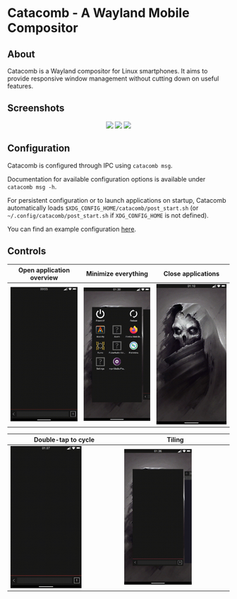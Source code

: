 # Catacomb - A Wayland Mobile Compositor

## About

Catacomb is a Wayland compositor for Linux smartphones. It aims to provide
responsive window management without cutting down on useful features.

## Screenshots

<p align="center">
  <img src="https://user-images.githubusercontent.com/8886672/210189210-6a70de47-1bfe-46e0-b4e7-e4921a9c5ff5.png" width="30%"/>
  <img src="https://user-images.githubusercontent.com/8886672/213074577-28b081dc-d614-443e-beb1-8681e060595c.png" width="30%"/>
  <img src="https://user-images.githubusercontent.com/8886672/210189206-3d9d738f-dd60-47bb-99ab-7a6450be9da1.png" width="30%"/>
</p>

## Configuration

Catacomb is configured through IPC using `catacomb msg`.

Documentation for available configuration options is available under `catacomb
msg -h`.

For persistent configuration or to launch applications on startup, Catacomb
automatically loads `$XDG_CONFIG_HOME/catacomb/post_start.sh` (or
`~/.config/catacomb/post_start.sh` if `XDG_CONFIG_HOME` is not defined).

You can find an example configuration [here](./post_start.sh).

## Controls

| Open application overview                   | Minimize everything              | Close applications         |
| ------------------------------------------- | -------------------------------- | -------------------------- |
| ![open overview](./docs/enter_overview.gif) | ![minimize](./docs/minimize.gif) | ![close](./docs/close.gif) |

| Double-tap to cycle                       | Tiling                                     |
| ----------------------------------------- | ------------------------------------------ |
| <img src="./docs/cycle.gif" width="66%"/> | <img src="./docs/tiling.gif" width="66%"/> |
